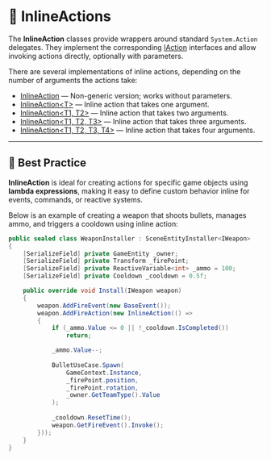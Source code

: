 # 🧩 InlineActions

The **InlineAction** classes provide wrappers around standard `System.Action` delegates.
They implement the corresponding [IAction](IActions.md) interfaces and allow invoking actions directly, optionally with
parameters.

There are several implementations of inline actions, depending on the number of arguments the actions take:


- [InlineAction](InlineAction.md) — Non-generic version; works without parameters.
- [InlineAction&lt;T&gt;](InlineAction%601.md) — Inline action that takes one argument.
- [InlineAction&lt;T1, T2&gt;](InlineAction%602.md) — Inline action that takes two arguments.
- [InlineAction&lt;T1, T2, T3&gt;](InlineAction%603.md) — Inline action that takes three arguments.
- [InlineAction&lt;T1, T2, T3, T4&gt;](InlineAction%604.md) — Inline action that takes four arguments.

---

## 📌 Best Practice

**InlineAction** is ideal for creating actions for specific game objects using **lambda expressions**, making it easy to
define custom behavior inline for events, commands, or reactive systems.

Below is an example of creating a weapon that shoots bullets, manages ammo, and triggers a cooldown using
inline action:

```csharp
public sealed class WeaponInstaller : SceneEntityInstaller<IWeapon>
{
    [SerializeField] private GameEntity _owner;
    [SerializeField] private Transform _firePoint;
    [SerializeField] private ReactiveVariable<int> _ammo = 100;
    [SerializeField] private Cooldown _cooldown = 0.5f;

    public override void Install(IWeapon weapon)
    {
        weapon.AddFireEvent(new BaseEvent());
        weapon.AddFireAction(new InlineAction(() =>
        {
            if (_ammo.Value <= 0 || !_cooldown.IsCompleted())
                return;

            _ammo.Value--;
            
            BulletUseCase.Spawn(
                GameContext.Instance,
                _firePoint.position,
                _firePoint.rotation,
                _owner.GetTeamType().Value
            );
            
            _cooldown.ResetTime();
            weapon.GetFireEvent().Invoke();
        }));
    }
}
```